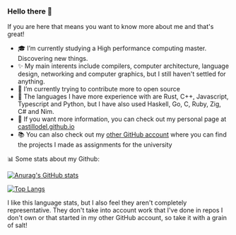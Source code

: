 ### Hello there 👋
If you are here that means you want to know more about me and that's great!

- 🎓 I’m currently studying a High performance computing master. Discovering new things.
- ✨ My main interents include compilers, computer architecture, language design, networking and computer graphics, but I still haven't settled for anything.
- 🌱 I’m currently trying to contribute more to open source
- 💫 The languages I have more experience with are Rust, C++, Javascript, Typescript and Python, but I have also used Haskell, Go, C, Ruby, Zig, C# and Nim.
- 🤯 If you want more information, you can check out my personal page at [castillodel.github.io](castillodel.github.io)
- 📚 You can also check out my [other GitHub account](https://github.com/Daniel-del-Castillo) where you can find the projects I made as assignments for the university


📊 Some stats about my Github:

[![Anurag's GitHub stats](https://github-readme-stats.vercel.app/api?username=CastilloDel&theme=tokyonight&hide=stars&show_icons=true)](https://github.com/anuraghazra/github-readme-stats)

[![Top Langs](https://github-readme-stats.vercel.app/api/top-langs/?username=CastilloDel&layout=compact&langs_count=10&hide=GLSL&theme=tokyonight)](https://github.com/anuraghazra/github-readme-stats)

I like this language stats, but I also feel they aren't completely representative. They don't take into account work that I've done in repos I don't own or that started in my other GitHub account, so take it with a grain of salt!
